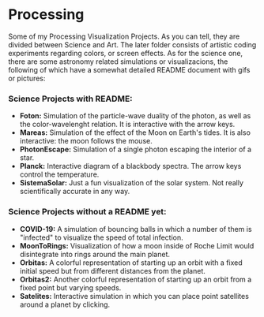 # Processing
Some of my Processing Visualization Projects. As you can tell, they are divided between Science and Art. The later folder consists of artistic coding experiments regarding colors, or screen effects. As for the science one, there are some astronomy related simulations or visualizacions, the following of which have a somewhat detailed README document with gifs or pictures:

### Science Projects with README:
+ **Foton:** Simulation of the particle-wave duality of the photon, as well as the color-wavelenght relation. It is interactive with the arrow keys.
+ **Mareas:** Simulation of the effect of the Moon on Earth's tides. It is also interactive: the moon follows the mouse.
+ **PhotonEscape:** Simulation of a single photon escaping the interior of a star. 
+ **Planck:** Interactive diagram of a blackbody spectra. The arrow keys control the temperature.
+ **SistemaSolar:** Just a fun visualization of the solar system. Not really scientifically accurate in any way.

### Science Projects without a README yet:
+ **COVID-19:** A simulation of bouncing balls in which a number of them is "infected" to visualize the speed of total infection.
+ **MoonToRings:** Visualization of how a moon inside of Roche Limit would disintegrate into rings around the main planet.
+ **Orbitas:** A colorful representation of starting up an orbit with a fixed initial speed but from different distances from the planet.
+ **Orbitas2:** Another colorful representation of starting up an orbit from a fixed point but varying speeds.
+ **Satelites:** Interactive simulation in which you can place point satellites around a planet by clicking.


